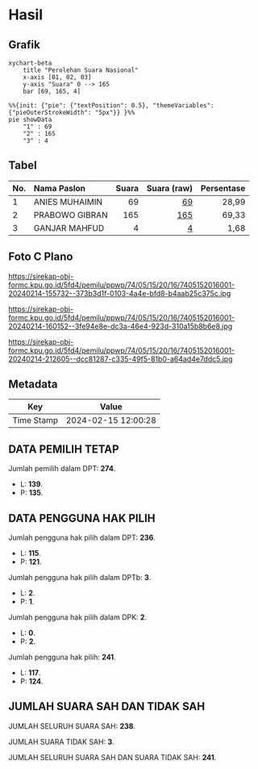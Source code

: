 # Hasil

## Grafik

```mermaid
xychart-beta
    title "Perolehan Suara Nasional"
    x-axis [01, 02, 03]
    y-axis "Suara" 0 --> 165
    bar [69, 165, 4]
```

```mermaid
%%{init: {"pie": {"textPosition": 0.5}, "themeVariables": {"pieOuterStrokeWidth": "5px"}} }%%
pie showData
    "1" : 69
    "2" : 165
    "3" : 4
```

## Tabel

| No. | Nama Paslon    | Suara | Suara (raw) | Persentase |
|:--- |:-------------- | -----:| -----------:| ----------:|
| 1   | ANIES MUHAIMIN | 69    | [69][p-1]   | 28,99      |
| 2   | PRABOWO GIBRAN | 165   | [165][p-2]  | 69,33      |
| 3   | GANJAR MAHFUD  | 4     | [4][p-3]    | 1,68       |


[p-1]: https://github.com/gigit-pemilu/pemilu-2024/blob/main/pilpres/hitung-suara/sub/74-sulawesi-tenggara/sub/05-konawe-selatan/sub/15-mowila/sub/2016-mataiwoi/sub/001-tps/sub/paslon-1.txt
[p-2]: https://github.com/gigit-pemilu/pemilu-2024/blob/main/pilpres/hitung-suara/sub/74-sulawesi-tenggara/sub/05-konawe-selatan/sub/15-mowila/sub/2016-mataiwoi/sub/001-tps/sub/paslon-2.txt
[p-3]: https://github.com/gigit-pemilu/pemilu-2024/blob/main/pilpres/hitung-suara/sub/74-sulawesi-tenggara/sub/05-konawe-selatan/sub/15-mowila/sub/2016-mataiwoi/sub/001-tps/sub/paslon-3.txt

## Foto C Plano

https://sirekap-obj-formc.kpu.go.id/5fd4/pemilu/ppwp/74/05/15/20/16/7405152016001-20240214-155732--373b3d1f-0103-4a4e-bfd8-b4aab25c375c.jpg

https://sirekap-obj-formc.kpu.go.id/5fd4/pemilu/ppwp/74/05/15/20/16/7405152016001-20240214-160152--3fe94e8e-dc3a-46e4-923d-310a15b8b6e8.jpg

https://sirekap-obj-formc.kpu.go.id/5fd4/pemilu/ppwp/74/05/15/20/16/7405152016001-20240214-212605--dcc81287-c335-49f5-81b0-a64ad4e7ddc5.jpg


## Metadata

| Key        | Value               |
| ---------- | ------------------- |
| Time Stamp | 2024-02-15 12:00:28 |


## DATA PEMILIH TETAP

Jumlah pemilih dalam DPT: **274**.
 * L: **139**.
 * P: **135**.

## DATA PENGGUNA HAK PILIH

Jumlah pengguna hak pilih dalam DPT: **236**.
 * L: **115**.
 * P: **121**.

Jumlah pengguna hak pilih dalam DPTb: **3**.
 * L: **2**.
 * P: **1**.

Jumlah pengguna hak pilih dalam DPK: **2**.
 * L: **0**.
 * P: **2**.

Jumlah pengguna hak pilih: **241**.
 * L: **117**.
 * P: **124**.

## JUMLAH SUARA SAH DAN TIDAK SAH

JUMLAH SELURUH SUARA SAH: **238**.

JUMLAH SUARA TIDAK SAH: **3**.

JUMLAH SELURUH SUARA SAH DAN SUARA TIDAK SAH: **241**.


